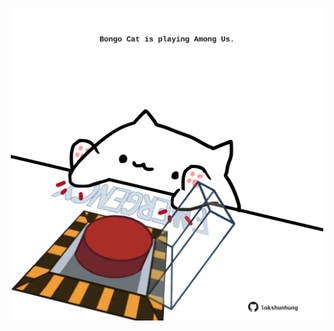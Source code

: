<!-- built at 17/09/2022, 08:01:05 UTC -->
<p align="center">
  <img width="500" height="500" src="./ReadmeImage.svg">
</p>
